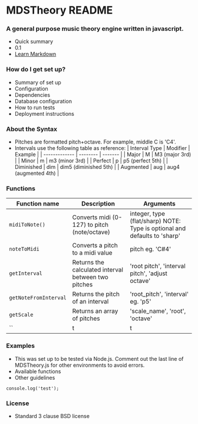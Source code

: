 # MDSTheory README #

### A general purpose music theory engine written in javascript. ###

* Quick summary
* 0.1
* [Learn Markdown](https://bitbucket.org/tutorials/markdowndemo)

### How do I get set up? ###

* Summary of set up
* Configuration
* Dependencies
* Database configuration
* How to run tests
* Deployment instructions

### About the Syntax ###
* Pitches are formatted pitch+octave. For example, middle C is 'C4'.
* Intervals use the following table as reference:
| Interval Type | Modifier | Example |
| ------------- | -------- | ------- |
| Major         | M        | M3 (major 3rd) |
| Minor | m | m3 (minor 3rd) |
| Perfect | p | p5 (perfect 5th) |
| Diminished | dim | dim5 (diminished 5th) |
| Augmented | aug | aug4 (augmented 4th) |


### Functions ###
| Function name | Description                    | Arguments            |
| ------------- | ------------------------------ |--------------------- |
| `midiToNote()`| Converts midi (0-127) to pitch (note/octave) | integer, type (flat/sharp) NOTE: Type is optional and defaults to 'sharp' |
| `noteToMidi` | Converts a pitch to a midi value | pitch eg. 'C#4' |
| `getInterval` | Returns the calculated interval between two pitches | 'root pitch', 'interval pitch', 'adjust octave' |
| `getNoteFromInterval` | Returns the pitch of an interval | 'root_pitch', 'interval' eg. 'p5' |
| `getScale` | Returns an array of pitches | 'scale_name', 'root', 'octave' |
| `` | t | t |

### Examples ###

* This was set up to be tested via Node.js. Comment out the last line of MDSTheory.js for other environments to avoid errors.
* Available functions
* Other guidelines
~~~~
console.log('test');
~~~~
### License ###

* Standard 3 clause BSD license